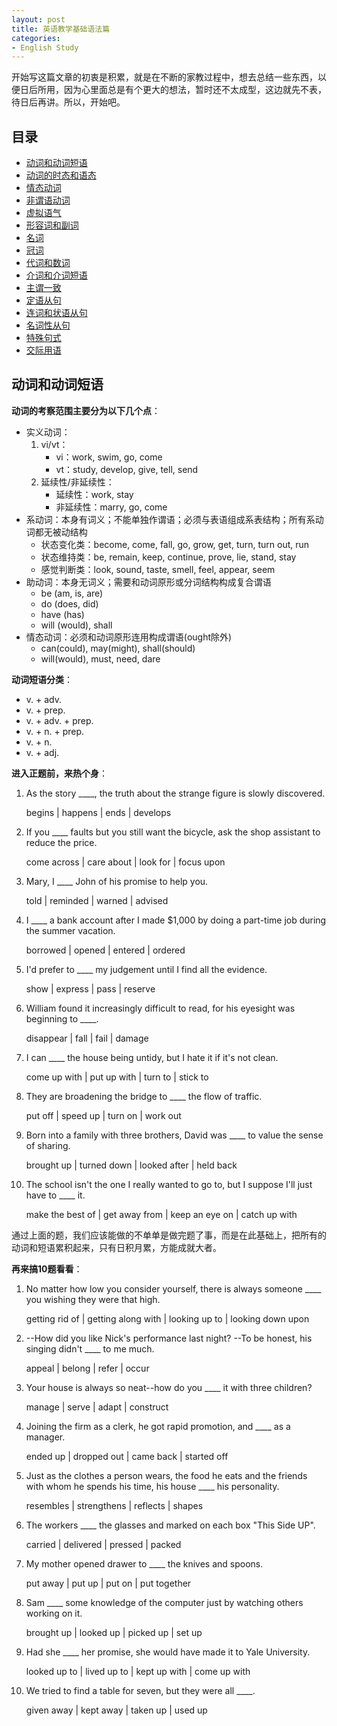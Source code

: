 ```yaml
---
layout: post
title: 英语教学基础语法篇
categories:
- English Study
---
```


开始写这篇文章的初衷是积累，就是在不断的家教过程中，想去总结一些东西，以便日后所用，因为心里面总是有个更大的想法，暂时还不太成型，这边就先不表，待日后再讲。所以，开始吧。

## 目录

- [动词和动词短语](#verb1)
- [动词的时态和语态](#verb2)
- [情态动词](#verb3)
- [非谓语动词](#verb4)
- [虚拟语气](#subjunctive)
- [形容词和副词](#adj-adv)
- [名词](#noun)
- [冠词](#article)
- [代词和数词](#pronoun-num)
- [介词和介词短语](#prep)
- [主谓一致](#zwyz)
- [定语从句](#dycj)
- [连词和状语从句](#zycj)
- [名词性从句](#mcxcj)
- [特殊句式](#tsjs)
- [交际用语](#jjyy)

## <a name="verb1">动词和动词短语</a>
**动词的考察范围主要分为以下几个点**：

- 实义动词：
	1. vi/vt：
		- vi：work, swim, go, come
		- vt：study, develop, give, tell, send
	2. 延续性/非延续性：
		- 延续性：work, stay
		- 非延续性：marry, go, come
- 系动词：本身有词义；不能单独作谓语；必须与表语组成系表结构；所有系动词都无被动结构
	+ 状态变化类：become, come, fall, go, grow, get, turn, turn out, run
	+ 状态维持类：be, remain, keep, continue, prove, lie, stand, stay
	+ 感觉判断类：look, sound, taste, smell, feel, appear, seem
- 助动词：本身无词义；需要和动词原形或分词结构构成复合谓语
	+ be (am, is, are)
	+ do (does, did)
	+ have (has)
	+ will (would), shall
- 情态动词：必须和动词原形连用构成谓语(ought除外)
	+ can(could), may(might), shall(should)
	+ will(would), must, need, dare

**动词短语分类**：

- v. + adv.
- v. + prep.
- v. + adv. + prep.
- v. + n. + prep.
- v. + n.
- v. + adj.

**进入正题前，来热个身**：

1. As the story ____, the truth about the strange figure is slowly discovered.

	begins | happens | ends | develops

2. If you ____ faults but you still want the bicycle, ask the shop assistant to reduce the price.

	come across | care about | look for | focus upon

3. Mary, I ____ John of his promise to help you.

	told | reminded | warned | advised

4. I ____ a bank account after I made $1,000 by doing a part-time job during the summer vacation.

	borrowed | opened | entered | ordered

5. I'd prefer to ____ my judgement until I find all the evidence.

	show | express | pass | reserve

6. William found it increasingly difficult to read, for his eyesight was beginning to ____.

	disappear | fall | fail | damage

7. I can ____ the house being untidy, but I hate it if it's not clean.

	come up with | put up with | turn to | stick to

8. They are broadening the bridge to ____ the flow of traffic.

	put off | speed up | turn on | work out

9. Born into a family with three brothers, David was ____ to value the sense of sharing.

	brought up | turned down | looked after | held back

10. The school isn't the one I really wanted to go to, but I suppose I'll just have to ____ it.
	
	make the best of | get away from | keep an eye on | catch up with

通过上面的题，我们应该能做的不单单是做完题了事，而是在此基础上，把所有的动词和短语累积起来，只有日积月累，方能成就大者。

**再来搞10题看看**：

1. No matter how low you consider yourself, there is always someone ____ you wishing they were that high.

	getting rid of | getting along with | looking up to | looking down upon

2. --How did you like Nick's performance last night?
   --To be honest, his singing didn't ____ to me much.

    appeal | belong | refer | occur

3. Your house is always so neat--how do you ____ it with three children?

	manage | serve | adapt | construct

4. Joining the firm as a clerk, he got rapid promotion, and ____ as a manager.

	ended up | dropped out | came back | started off

5. Just as the clothes a person wears, the food he eats and the friends with whom he spends his time, his house ____ his personality.

	resembles | strengthens | reflects | shapes

6. The workers ____ the glasses and marked on each box "This Side UP".

	carried | delivered | pressed | packed

7. My mother opened drawer to ____ the knives and spoons.

	put away | put up | put on | put together

8. Sam ____ some knowledge of the computer just by watching others working on it.

	brought up | looked up | picked up | set up

9. Had she ____ her promise, she would have made it to Yale University.

	looked up to | lived up to | kept up with | come up with

10. We tried to find a table for seven, but they were all ____.

	given away | kept away | taken up | used up
